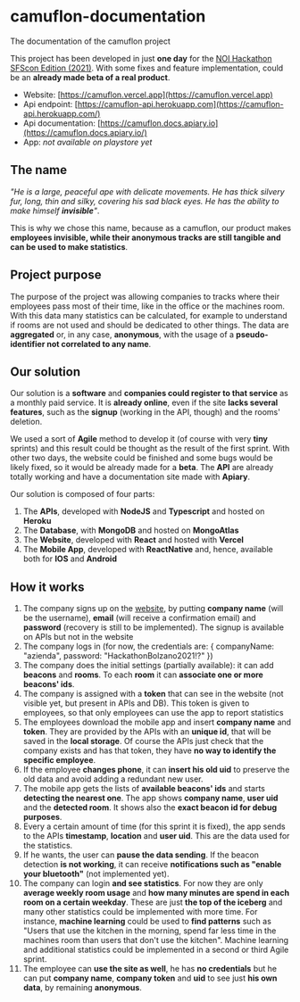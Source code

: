 # camuflon-documentation
The documentation of the camuflon project

This project has been developed in just **one day** for the [NOI Hackathon SFScon Edition (2021)](https://hackathon.bz.it). 
With some fixes and feature implementation, could be an **already made beta of a real product**.

- Website: [https://camuflon.vercel.app](https://camuflon.vercel.app)
- Api endpoint: [https://camuflon-api.herokuapp.com](https://camuflon-api.herokuapp.com/)
- Api documentation: [https://camuflon.docs.apiary.io](https://camuflon.docs.apiary.io/)
- App: *not available on playstore yet*

## The name

*"He is a large, peaceful ape with delicate movements. He has thick silvery fur, long, thin and silky, covering his sad black eyes. He has the ability to make himself __invisible__"*.

This is why we chose this name, because as a camuflon, our product makes **employees invisible, while their anonymous tracks are still tangible and can be used to make statistics**.

## Project purpose

The purpose of the project was allowing companies to tracks where their employees pass most of their time, like in the office or the machines room. 
With this data many statistics can be calculated, for example to understand if rooms are not used and should be dedicated to other things.
The data are **aggregated** or, in any case, **anonymous**, with the usage of a **pseudo-identifier not correlated to any name**.

## Our solution

Our solution is a **software** and **companies could register to that service** as a monthly paid service. 
It is **already online**, even if the site **lacks several features**, such as the **signup** (working in the API, though) and the rooms' deletion.

We used a sort of **Agile** method to develop it (of course with very **tiny** sprints) and this result could be thought as the result of the first sprint. 
With other two days, the website could be finished and some bugs would be likely fixed, so it would be already made for a **beta**. 
The **API** are already totally working and have a documentation site made with **Apiary**.

Our solution is composed of four parts:
1. The **APIs**, developed with **NodeJS** and **Typescript** and hosted on **Heroku**
2. The **Database**, with **MongoDB** and hosted on **MongoAtlas**
3. The **Website**, developed with **React** and hosted with **Vercel**
4. The **Mobile App**, developed with **ReactNative** and, hence, available both for **IOS** and **Android**

## How it works

1. The company signs up on the [website](https://camuflon.vercel.app), by putting **company name** (will be the username), **email** (will receive a confirmation email) and **password** (recovery is still to be implemented). The signup is available on APIs but not in the website
2. The company logs in (for now, the credentials are: { companyName: "azienda", password: "HackathonBolzano2021!?" })
3. The company does the initial settings (partially available): it can add **beacons** and **rooms**. To each **room** it can **associate one or more beacons' ids**.
4. The company is assigned with a **token** that can see in the website (not visible yet, but present in APIs and DB). This token is given to employees, so that only employees can use the app to report statistics
5. The employees download the mobile app and insert **company name** and **token**. They are provided by the APIs with an **unique id**, that will be saved in the **local storage**. Of course the APIs just check that the company exists and has that token, they have **no way to identify the specific employee**.
6. If the employee **changes phone**, it can **insert his old uid** to preserve the old data and avoid adding a redundant new user.
7. The mobile app gets the lists of **available beacons' ids** and starts **detecting the nearest one**. The app shows **company name**, **user uid** and the **detected room**. It shows also the **exact beacon id for debug purposes**.
8. Every a certain amount of time (for this sprint it is fixed), the app sends to the APIs **timestamp**, **location** and **user uid**. This are the data used for the statistics.
9. If he wants, the user can **pause the data sending**. If the beacon detection **is not working**, it can receive **notifications such as "enable your bluetooth"** (not implemented yet).
10. The company can login **and see statistics**. For now they are only **average weekly room usage** and **how many minutes are spend in each room on a certain weekday**. These are just **the top of the iceberg** and many other statistics could be implemented with more time. For instance, **machine learning** could be used to **find patterns** such as "Users that use the kitchen in the morning, spend far less time in the machines room than users that don't use the kitchen". Machine learning and additional statistics could be implemented in a second or third Agile sprint.
11. The employee can **use the site as well**, he has **no credentials** but he can put **company name**, **company token** and **uid** to see just **his own data**, by remaining **anonymous**.
